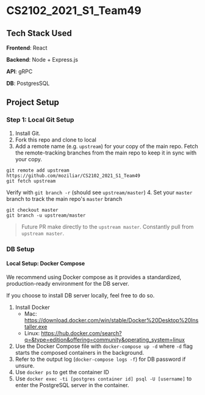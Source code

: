 # CS2102_2021_S1_Team49

## Tech Stack Used

**Frontend**: React

**Backend**: Node + Express.js

**API**: gRPC

**DB**: PostgresSQL

## Project Setup

### Step 1: Local Git Setup

1. Install Git.
2. Fork this repo and clone to local
3. Add a remote name (e.g. `upstream`) for your copy of the main repo.
Fetch the remote-tracking branches from the main repo to keep it in sync with your copy.
```
git remote add upstream https://github.com/moziliar/CS2102_2021_S1_Team49
git fetch upstream
```
Verify with `git branch -r` (should see `upstream/master`)
4. Set your `master` branch to track the main repo's `master` branch
```
git checkout master
git branch -u upstream/master
```
> Future PR make directly to the `upstream master`. Constantly pull from `upstream master`.

### DB Setup

#### Local Setup: Docker Compose

We recommend using Docker compose as it provides a standardized, production-ready environment for the DB server.

If you choose to install DB server locally, feel free to do so.

1. Install Docker
    * Mac: https://download.docker.com/win/stable/Docker%20Desktop%20Installer.exe
    * Linux: https://hub.docker.com/search?q=&type=edition&offering=community&operating_system=linux
2. Use the Docker Compose file with `docker-compose up -d` where `-d` flag starts the composed containers in the 
background.
3. Refer to the output log (`docker-compose logs -f`) for DB password if unsure.
4. Use `docker ps` to get the container ID
5. Use `docker exec -ti [postgres container id] psql -U [username]` to enter the PostgreSQL server in the container.
 
